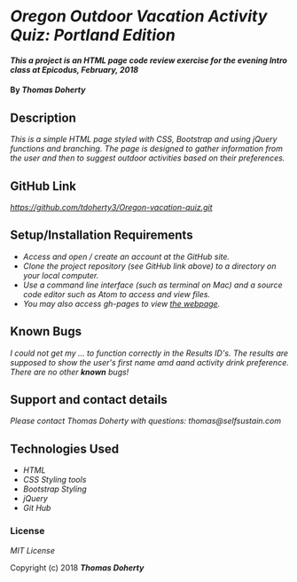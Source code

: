 # _Oregon Outdoor Vacation Activity Quiz: Portland Edition_

#### _This a project is an HTML page code review exercise for the evening Intro class at Epicodus, February, 2018_

#### By _**Thomas Doherty**_

## Description

_This is a simple HTML page styled with CSS, Bootstrap and using jQuery functions and branching. The page is designed to gather information from the user and then to suggest outdoor activities based on their preferences._

## GitHub Link

_https://github.com/tdoherty3/Oregon-vacation-quiz.git_

## Setup/Installation Requirements

* _Access and open / create an account at the GitHub site._
* _Clone the project repository (see GitHub link above) to a directory on your local computer._
* _Use a command line interface (such as terminal on Mac) and a source code editor such as Atom to access and view files._
* _You may also access gh-pages to view [the webpage]()._

## Known Bugs

_I could not get my <span>...</span> to function correctly in the Results ID's. The results are supposed to show the user's first name amd aand activity drink preference. There are no other **_known_** bugs!_

## Support and contact details

_Please contact Thomas Doherty with questions: thomas@selfsustain.com_

## Technologies Used

* _HTML_
* _CSS Styling tools_
* _Bootstrap Styling_
* _jQuery_
* _Git Hub_

### License

*MIT License*

Copyright (c) 2018 **_Thomas Doherty_**
